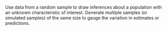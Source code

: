Use data from a random sample to draw inferences about a population with an unknown characteristic of interest. Generate multiple samples (or simulated samples) of the same size to gauge the variation in estimates or predictions. 
